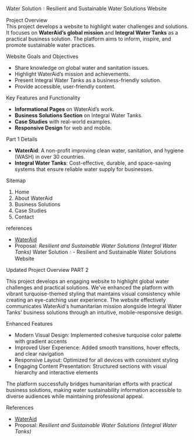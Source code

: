 Water Solution 💧 
Resilient and Sustainable Water Solutions Website  

Project Overview  
This project develops a website to highlight water challenges and solutions. It focuses on **WaterAid’s global mission** and **Integral Water Tanks** as a practical business solution. The platform aims to inform, inspire, and promote sustainable water practices.  

 Website Goals and Objectives  
- Share knowledge on global water and sanitation issues.  
- Highlight WaterAid’s mission and achievements.  
- Present Integral Water Tanks as a business-friendly solution.  
- Provide accessible, user-friendly content.  

Key Features and Functionality  
- **Informational Pages** on WaterAid’s work.  
- **Business Solutions Section** on Integral Water Tanks.  
- **Case Studies** with real-world examples.  
- **Responsive Design** for web and mobile.  

Part 1 Details  
- **WaterAid**: A non-profit improving clean water, sanitation, and hygiene (WASH) in over 30 countries.  
- **Integral Water Tanks**: Cost-effective, durable, and space-saving systems that ensure reliable water supply for businesses.  

Sitemap  
1. Home  
2. About WaterAid  
3. Business Solutions  
4. Case Studies  
5. Contact  

references  
- [WaterAid](https://www.wateraid.org/)  
- Proposal: *Resilient and Sustainable Water Solutions (Integral Water Tanks)*
 Water Solution 💧 - Resilient and Sustainable Water Solutions Website

Updated Project Overview PART 2

This project develops an engaging website to highlight global water challenges and practical solutions. We've enhanced the platform with vibrant turquoise-themed styling that maintains visual consistency while creating an eye-catching user experience. The website effectively communicates WaterAid's humanitarian mission alongside Integral Water Tanks' business solutions through an intuitive, mobile-responsive design.

 Enhanced Features

- Modern Visual Design: Implemented cohesive turquoise color palette with gradient accents
- Improved User Experience: Added smooth transitions, hover effects, and clear navigation
- Responsive Layout: Optimized for all devices with consistent styling
- Engaging Content Presentation: Structured sections with visual hierarchy and interactive elements

The platform successfully bridges humanitarian efforts with practical business solutions, making water sustainability information accessible to diverse audiences while maintaining professional appeal.

References
- [WaterAid](https://www.wateraid.org/)
- Proposal: *Resilient and Sustainable Water Solutions (Integral Water Tanks)*
